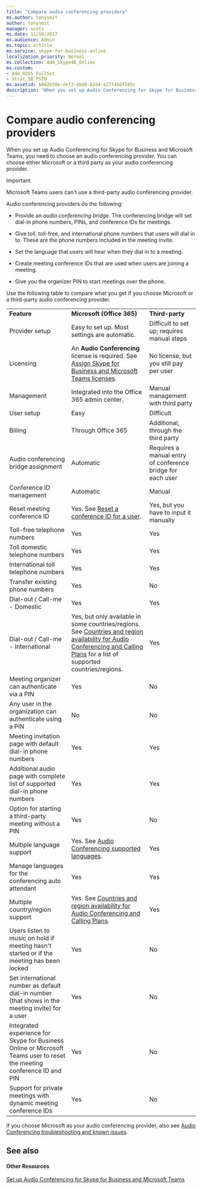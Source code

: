 ```yaml
---
title: "Compare audio conferencing providers"
ms.author: tonysmit
author: tonysmit
manager: scotv
ms.date: 11/10/2017
ms.audience: Admin
ms.topic: article
ms.service: skype-for-business-online
localization_priority: Normal
ms.collection: Adm_Skype4B_Online
ms.custom:
- Adm_O365_FullSet
- Strat_SB_PSTN
ms.assetid: b0d2b50e-def3-4bd8-82d4-a27f4b6f205c
description: "When you set up Audio Conferencing for Skype for Business and Microsoft Teams, you need to choose an audio conferencing provider. You can choose either Microsoft or a third party as your audio conferencing provider."
---
```


# Compare audio conferencing providers

When you set up Audio Conferencing for Skype for Business and Microsoft Teams, you need to choose an audio conferencing provider. You can choose either Microsoft or a third party as your audio conferencing provider. 
  
> [!IMPORTANT]
> Microsoft Teams users can't use a third-party audio conferencing provider. 
  
Audio conferencing providers do the following: 
  
- Provide an *audio conferencing bridge*. The conferencing bridge will set dial-in phone numbers, PINs, and conference IDs for meetings.
    
- Give toll, toll-free, and international phone numbers that users will dial in to. These are the phone numbers included in the meeting invite.
    
- Set the language that users will hear when they dial in to a meeting.
    
- Create meeting conference IDs that are used when users are joining a meeting.
    
- Give you the organizer PIN to start meetings over the phone.
    
Use the following table to compare what you get if you choose Microsoft or a third-party audio conferencing provider.
  
||||
|:-----|:-----|:-----|
|**Feature** <br/> |**Microsoft (Office 365)** <br/> |**Third-party** <br/> |
|Provider setup  <br/> |Easy to set up. Most settings are automatic.  <br/> |Difficult to set up; requires manual steps  <br/> |
|Licensing  <br/> |An **Audio Conferencing** license is required. See [Assign Skype for Business and Microsoft Teams licenses](../skype-for-business-and-microsoft-teams-add-on-licensing/assign-skype-for-business-and-microsoft-teams-licenses.md).  <br/> |No license, but you still pay per user  <br/> |
|Management  <br/> |Integrated into the Office 365 admin center.  <br/> |Manual management with third party  <br/> |
|User setup  <br/> |Easy  <br/> |Difficult  <br/> |
|Billing  <br/> |Through Office 365  <br/> | Additional, through the third party <br/> |
|Audio conferencing bridge assignment  <br/> |Automatic  <br/> |Requires a manual entry of conference bridge for each user  <br/> |
|Conference ID management  <br/> |Automatic  <br/> |Manual  <br/> |
|Reset meeting conference ID  <br/> |Yes. See [Reset a conference ID for a user](reset-a-conference-id-for-a-user.md).  <br/> |Yes, but you have to input it manually  <br/> |
|Toll-free telephone numbers  <br/> |Yes  <br/> |Yes  <br/> |
|Toll domestic telephone numbers  <br/> |Yes  <br/> |Yes  <br/> |
|International toll telephone numbers  <br/> |Yes  <br/> |Yes  <br/> |
|Transfer existing phone numbers  <br/> |Yes  <br/> |No  <br/> |
|Dial-out / Call-me - Domestic  <br/> |Yes  <br/> |Yes  <br/> |
|Dial-out / Call-me - International  <br/> |Yes, but only available in some countries/regions. See [Countries and region availability for Audio Conferencing and Calling Plans](../countries-and-region-availability-for-audio-conferencing-and-calling-plans/countries-and-region-availability-for-audio-conferencing-and-calling-plans.md) for a list of supported countries/regions. <br/> |Yes  <br/> |
|Meeting organizer can authenticate via a PIN  <br/> |Yes  <br/> |No  <br/> |
|Any user in the organization can authenticate using a PIN  <br/> |No  <br/> |No  <br/> |
|Meeting invitation page with default dial-in phone numbers  <br/> |Yes  <br/> |Yes  <br/> |
|Additional audio page with complete list of supported dial-in phone numbers  <br/> |Yes  <br/> |Yes  <br/> |
|Option for starting a third-party meeting without a PIN  <br/> |Yes  <br/> |No  <br/> |
|Multiple language support  <br/> |Yes. See [Audio Conferencing supported languages](audio-conferencing-supported-languages.md).  <br/> |Yes  <br/> |
|Manage languages for the conferencing auto attendant  <br/> |Yes  <br/> |Yes  <br/> |
|Multiple country/region support  <br/> |Yes. See [Countries and region availability for Audio Conferencing and Calling Plans](../countries-and-region-availability-for-audio-conferencing-and-calling-plans/countries-and-region-availability-for-audio-conferencing-and-calling-plans.md).  <br/> |Yes  <br/> |
|Users listen to music on hold if meeting hasn't started or if the meeting has been locked  <br/> |Yes  <br/> |No  <br/> |
|Set international number as default dial-in number (that shows in the meeting invite) for a user  <br/> |Yes  <br/> |No  <br/> |
|Integrated experience for Skype for Business Online or Microsoft Teams user to reset the meeting conference ID and PIN  <br/> |Yes  <br/> |No  <br/> |
|Support for private meetings with dynamic meeting conference IDs  <br/> |Yes  <br/> |No  <br/> |
   
If you choose Microsoft as your audio conferencing provider, also see [Audio Conferencing troubleshooting and known issues](audio-conferencing-troubleshooting-and-known-issues.md).
  
## See also

#### Other Resources

[Set up Audio Conferencing for Skype for Business and Microsoft Teams](set-up-audio-conferencing-for-skype-for-business-and-microsoft-teams.md)

